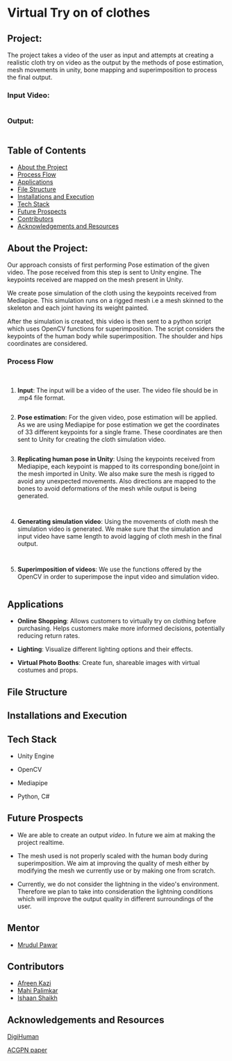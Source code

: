 # Virtual Try on of clothes

## Project:

The project takes a video of the user as input and attempts at creating a realistic cloth try on video as the output by the methods of pose estimation, mesh movements in unity, bone mapping and superimposition to process the final output.

### Input Video: 
![]()


### Output:
![]()



## Table of Contents
* [About the Project](https://github.com/Mr-MVP/Virtual-Try-On-Products-/tree/Final#about-the-project)
* [Process Flow](https://github.com/Mr-MVP/Virtual-Try-On-Products-/tree/Final#process-flow)
* [Applications](https://github.com/Mr-MVP/Virtual-Try-On-Products-n/blob/Final/README.md#applications)
* [File Structure](https://github.com/Mr-MVP/Virtual-Try-On-Products-/blob/Final/README.md#file-structure)
* [Installations and Execution](https://github.com/Mr-MVP/Virtual-Try-On-Products-/blob/Final/README.md#installations-and-execution)
* [Tech Stack](https://github.com/Mr-MVP/Virtual-Try-On-Products-/tree/Final#tech-stack)
* [Future Prospects](https://github.com/Mr-MVP/Virtual-Try-On-Products-/blob/Final/README.md#future-prospects)
* [Contributors](https://github.com/Mr-MVP/Virtual-Try-On-Products-/blob/Final/README.md#contributors)
* [Acknowledgements and Resources](https://github.com/Mr-MVP/Virtual-Try-On-Products-/blob/Final/README.md#acknowledgements-and-resources)


## About the Project:

Our approach consists of first performing Pose estimation of the given video. The pose received from this step is sent to Unity engine. The keypoints received are mapped on the mesh present in Unity.

We create pose simulation of the cloth using the keypoints received from Mediapipe. This simulation runs on a rigged mesh i.e a mesh skinned to the skeleton and each joint having its weight painted. 

After the simulation is created, this video is then sent to a python script which uses OpenCV functions for superimposition. The script considers the keypoints of the human body while superimposition. The shoulder and hips coordinates are considered.


### Process Flow

![]()
![]()


1. **Input**: The input will be a video of the user. The video file should be in .mp4 file format. 

![]()


2. **Pose estimation:** For the given video, pose estimation will be applied. As we are using Mediapipe for pose estimation we get the coordinates of 33 different keypoints for a single frame. These coordinates are then sent to Unity for creating the cloth simulation video.

![]()


3. **Replicating human pose in Unity**: Using the keypoints received from Mediapipe, each keypoint is mapped to its corresponding bone/joint in the mesh imported in Unity. We also make sure the mesh is rigged to avoid any unexpected movements. Also directions are mapped to the bones to avoid deformations of the mesh while output is being generated. 

![]() 
      
![]()
   
4. **Generating simulation video**: Using the movements of cloth mesh the simulation video is generated. We make sure that the simulation and input video have same length to avoid lagging of cloth mesh in the final output. 

      
![]()

![]()
   
5. **Superimposition of videos**: We use the functions offered by the OpenCV in order to superimpose the input video and simulation video.
   
   ![]()
   


## Applications

* **Online Shopping**: Allows customers to virtually try on clothing before purchasing. Helps customers make more informed decisions, potentially reducing return rates.

* **Lighting**: Visualize different lighting options and their effects.

* **Virtual Photo Booths**: Create fun, shareable images with virtual costumes and props.


## File Structure


## Installations and Execution



## Tech Stack

* Unity Engine

* OpenCV
  
* Mediapipe
  
* Python, C#


## Future Prospects

* We are able to create an output *video*. In future we aim at making the project realtime.

* The mesh used is not properly scaled with the human body during superimposition. We aim at improving the quality of mesh either by modifying the mesh we currently use or by making one from scratch.

* Currently, we do not consider the lightning in the video's environment. Therefore we plan to take into consideration the lightning conditions which will improve the output quality in different surroundings of the user.

## Mentor
* [Mrudul Pawar](https://github.com/Mr-MVP)

## Contributors

* [Afreen Kazi](https://github.com/Afreen-Kazi-1)
* [Mahi Palimkar](https://github.com/mahipalimkar)
* [Ishaan Shaikh](https://github.com/Ishaan0132)

## Acknowledgements and Resources

[DigiHuman](https://github.com/Danial-Kord/DigiHuman)

[ACGPN paper](https://arxiv.org/pdf/2003.05863)